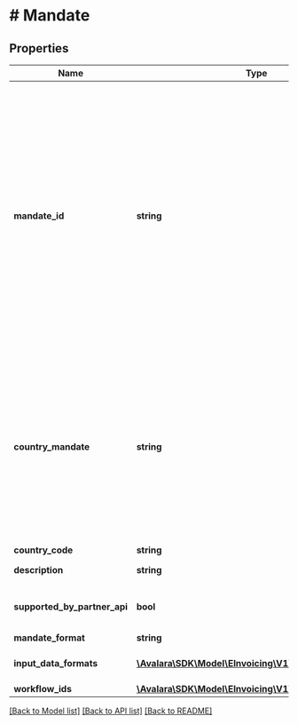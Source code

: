 # # Mandate

## Properties

Name | Type | Description | Notes
------------ | ------------- | ------------- | -------------
**mandate_id** | **string** | The &#x60;mandateId&#x60; is comprised of the country code, mandate type, and the network or regulation type (for example, AU-B2G-PEPPOL). Keep in mind the following when specifying a &#x60;mandateId&#x60;. - A country can have multiple mandate types (B2C, B2B, B2G). - A entity/company can opt in for multiple mandates. - A &#x60;mandateId&#x60; is the combination of country + mandate type + network/regulation. | [optional]
**country_mandate** | **string** | **[LEGACY]** This field is retained for backward compatibility. It is recommended to use &#x60;mandateId&#x60; instead. The &#x60;countryMandate&#x60; similar to the &#x60;mandateId&#x60; is comprised of the country code, mandate type, and the network or regulation type (for example, AU-B2G-PEPPOL). | [optional]
**country_code** | **string** | Country code | [optional]
**description** | **string** | Mandate description | [optional]
**supported_by_partner_api** | **bool** | Indicates whether this mandate supported by the partner API | [optional]
**mandate_format** | **string** | Mandate format | [optional]
**input_data_formats** | [**\Avalara\SDK\Model\EInvoicing\V1\InputDataFormats[]**](InputDataFormats.md) | Format and version used when inputting the data | [optional]
**workflow_ids** | [**\Avalara\SDK\Model\EInvoicing\V1\WorkflowIds[]**](WorkflowIds.md) | Workflow ID list | [optional]

[[Back to Model list]](../../../README.md#models) [[Back to API list]](../../../README.md#endpoints) [[Back to README]](../../../README.md)
